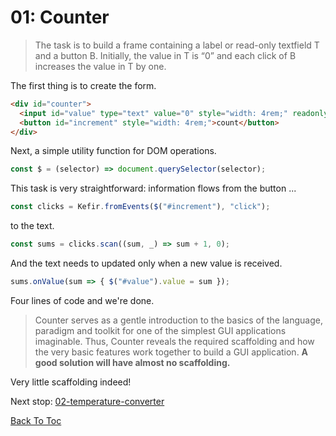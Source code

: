 # 01: Counter

> The task is to build a frame containing a label or read-only textfield T and a button B. Initially, the value in T is “0” and each click of B increases the value in T by one.

The first thing is to create the form.

```html
<div id="counter">
  <input id="value" type="text" value="0" style="width: 4rem;" readonly />
  <button id="increment" style="width: 4rem;">count</button>
</div>
```

Next, a simple utility function for DOM operations.

```js
const $ = (selector) => document.querySelector(selector);
```

This task is very straightforward: information flows from the button ...

```js
const clicks = Kefir.fromEvents($("#increment"), "click");
```

to the text.

```js
const sums = clicks.scan((sum, _) => sum + 1, 0);
```

And the text needs to updated only when a new value is received.

```js
sums.onValue(sum => { $("#value").value = sum });
```

Four lines of code and we're done.

> Counter serves as a gentle introduction to the basics of the language, paradigm and toolkit for one of the simplest GUI applications imaginable. Thus, Counter reveals the required scaffolding and how the very basic features work together to build a GUI application. **A good solution will have almost no scaffolding.**

Very little scaffolding indeed!

Next stop: [02-temperature-converter](./02-temperature-converter.md)

[Back To Toc](../README.md)
